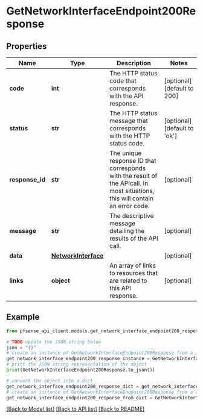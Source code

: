 # GetNetworkInterfaceEndpoint200Response


## Properties

Name | Type | Description | Notes
------------ | ------------- | ------------- | -------------
**code** | **int** | The HTTP status code that corresponds with the API response. | [optional] [default to 200]
**status** | **str** | The HTTP status message that corresponds with the HTTP status code. | [optional] [default to 'ok']
**response_id** | **str** | The unique response ID that corresponds with the result of the APIcall. In most situations, this will contain an error code. | [optional] 
**message** | **str** | The descriptive message detailing the results of the API call. | [optional] 
**data** | [**NetworkInterface**](NetworkInterface.md) |  | [optional] 
**links** | **object** | An array of links to resources that are related to this API response. | [optional] 

## Example

```python
from pfsense_api_client.models.get_network_interface_endpoint200_response import GetNetworkInterfaceEndpoint200Response

# TODO update the JSON string below
json = "{}"
# create an instance of GetNetworkInterfaceEndpoint200Response from a JSON string
get_network_interface_endpoint200_response_instance = GetNetworkInterfaceEndpoint200Response.from_json(json)
# print the JSON string representation of the object
print(GetNetworkInterfaceEndpoint200Response.to_json())

# convert the object into a dict
get_network_interface_endpoint200_response_dict = get_network_interface_endpoint200_response_instance.to_dict()
# create an instance of GetNetworkInterfaceEndpoint200Response from a dict
get_network_interface_endpoint200_response_from_dict = GetNetworkInterfaceEndpoint200Response.from_dict(get_network_interface_endpoint200_response_dict)
```
[[Back to Model list]](../README.md#documentation-for-models) [[Back to API list]](../README.md#documentation-for-api-endpoints) [[Back to README]](../README.md)


